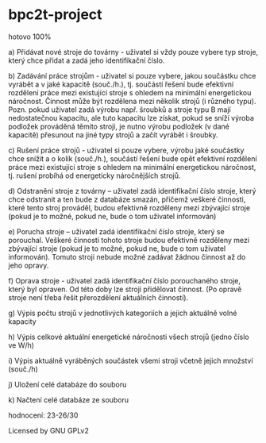 # bpc2t-project
 hotovo 100%
 
a)	Přidávat nové stroje do továrny - uživatel si vždy pouze vybere typ stroje, který chce přidat a zadá jeho identifikační číslo.

b)	Zadávání práce strojům - uživatel si pouze vybere, jakou součástku chce vyrábět a v jaké kapacitě (souč./h.), tj. součástí řešení bude efektivní rozdělení práce mezi existující stroje s ohledem na minimální energetickou náročnost. Činnost může být rozdělena mezi několik strojů (i různého typu).
Pozn. pokud uživatel zadá výrobu např. šroubků a stroje typu B mají nedostatečnou kapacitu, ale tuto kapacitu lze získat, pokud se sníží výroba podložek prováděná těmito stroji, je nutno výrobu podložek (v dané kapacitě) přesunout na jiné typy strojů a začít vyrábět i šroubky. 

c)	Rušení práce strojů -  uživatel si pouze vybere, výrobu jaké součástky chce snížit a o kolik (souč./h.), součástí řešení bude opět efektivní rozdělení práce mezi existující stroje s ohledem na minimální energetickou náročnost, tj. rušení probíhá od energeticky náročnějších strojů.

d)	Odstranění stroje z továrny – uživatel zadá identifikační číslo stroje, který chce odstranit a ten bude z databáze smazán, přičemž veškeré činnosti, které tento stroj prováděl, budou efektivně rozděleny mezi zbývající stroje (pokud je to možné, pokud ne, bude o tom uživatel informován)

e)	Porucha stroje – uživatel zadá identifikační číslo stroje, který se porouchal. Veškeré činnosti tohoto stroje budou efektivně rozděleny mezi zbývající stroje (pokud je to možné, pokud ne, bude o tom uživatel informován). Tomuto stroji nebude možné zadávat žádnou činnost až do jeho opravy.

f)	Oprava stroje - uživatel zadá identifikační číslo porouchaného stroje, který byl opraven. Od této doby lze stroji přidělovat činnost. (Po opravě stroje není třeba řešit přerozdělení aktuálních činností).

g)	Výpis počtu strojů v jednotlivých kategoriích a jejich aktuálně volné kapacity

h)	Výpis celkové aktuální energetické náročnosti všech strojů (jedno číslo ve W/h)

i)	Výpis aktuálně vyráběných součástek všemi stroji včetně jejich množství (souč./h)

j)	Uložení celé databáze do souboru

k)	Načtení celé databáze ze souboru

hodnocení: 23-26/30

Licensed by GNU GPLv2
